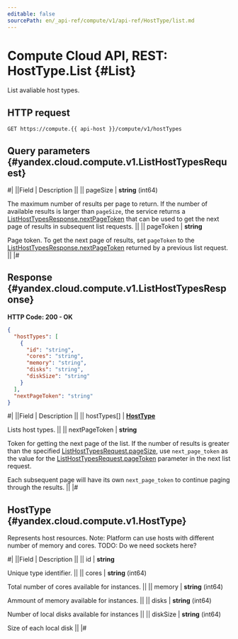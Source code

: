 ```yaml
---
editable: false
sourcePath: en/_api-ref/compute/v1/api-ref/HostType/list.md
---
```


# Compute Cloud API, REST: HostType.List {#List}

List avaliable host types.

## HTTP request

```
GET https://compute.{{ api-host }}/compute/v1/hostTypes
```

## Query parameters {#yandex.cloud.compute.v1.ListHostTypesRequest}

#|
||Field | Description ||
|| pageSize | **string** (int64)

The maximum number of results per page to return. If the number of available
results is larger than `pageSize`,
the service returns a [ListHostTypesResponse.nextPageToken](#yandex.cloud.compute.v1.ListHostTypesResponse)
that can be used to get the next page of results in subsequent list requests. ||
|| pageToken | **string**

Page token. To get the next page of results,
set `pageToken` to the [ListHostTypesResponse.nextPageToken](#yandex.cloud.compute.v1.ListHostTypesResponse)
returned by a previous list request. ||
|#

## Response {#yandex.cloud.compute.v1.ListHostTypesResponse}

**HTTP Code: 200 - OK**

```json
{
  "hostTypes": [
    {
      "id": "string",
      "cores": "string",
      "memory": "string",
      "disks": "string",
      "diskSize": "string"
    }
  ],
  "nextPageToken": "string"
}
```

#|
||Field | Description ||
|| hostTypes[] | **[HostType](#yandex.cloud.compute.v1.HostType)**

Lists host types. ||
|| nextPageToken | **string**

Token for getting the next page of the list. If the number of results is greater than
the specified [ListHostTypesRequest.pageSize](#yandex.cloud.compute.v1.ListHostTypesRequest), use `next_page_token` as the value
for the [ListHostTypesRequest.pageToken](#yandex.cloud.compute.v1.ListHostTypesRequest) parameter in the next list request.

Each subsequent page will have its own `next_page_token` to continue paging through the results. ||
|#

## HostType {#yandex.cloud.compute.v1.HostType}

Represents host resources.
Note: Platform can use hosts with different number of memory and cores.
TODO: Do we need sockets here?

#|
||Field | Description ||
|| id | **string**

Unique type identifier. ||
|| cores | **string** (int64)

Total number of cores available for instances. ||
|| memory | **string** (int64)

Ammount of memory available for instances. ||
|| disks | **string** (int64)

Number of local disks available for instances ||
|| diskSize | **string** (int64)

Size of each local disk ||
|#